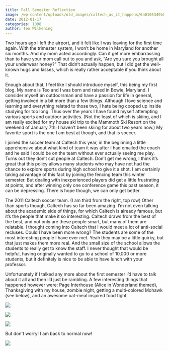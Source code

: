 ```yaml
---
title: Fall Semester Reflection
image: /wp-content/uploads/old_images/caltech_as_it_happens/6a0105349b8251970b01675ffee4a5970b.jpg
date: 2012-01-17
categories: 1098
author: Teo Wilkening
---
```


Two hours ago I left the airport, and it felt like I was leaving for the first time again. With the trimester system, I won’t be home in Maryland for another six months. And my mom acted accordingly. Can it get more embarrassing than to have your mom call out to you and ask, “Are you sure you brought all your underwear honey?”
That didn’t actually happen, but I did get the well-known hugs and kisses, which is really rather acceptable if you think about it.

Enough about that, I feel like I should introduce myself, this being my first blog. My name is Teo and I was born and raised in Bowie, Maryland. I consider myself an outdoorsman and have a passion for life in general, getting involved in a bit more than a few things. Although I love science and learning and everything related to those two, I hate being cooped up inside studying for too long. Thus over the years I have found myself attempting various sports and outdoor activities. (Not the least of which is skiing, and I am really excited for my house ski trip to the Mammoth Ski Resort on the weekend of January 7th; I haven’t been skiing for about two years now.) My favorite sport is the one I am best at though, and that is soccer.

 I joined the soccer team at Caltech this year, in the beginning a little apprehensive about what kind of team it was after I had emailed the coach and he said I could be on the team without ever actually seeing me play. Turns out they don’t cut people at Caltech. Don’t get me wrong, I think it’s great that this policy allows many students who may have not had the chance to explore sports during high school to give it a shot. I am certainly taking advantage of this fact by joining the fencing team this winter semester. But dealing with inexperienced players did get a little frustrating at points, and after winning only one conference game this past season, it can be depressing. There is hope though, we can only get better.

The 2011 Caltech soccer team. (I am third from the right, top row)
Other than sports though, Caltech has so far been amazing. I’m not even talking about the academic side of things, for which Caltech is already famous, but it’s the people that make it so interesting. Caltech draws from the best of the best, and not only are these people smart, but many of them are relatable. I thought coming into Caltech that I would meet a lot of anti-social recluses. Could I have been more wrong? The students are some of the most interesting people I have ever met. Yeah they may be a little quirky, but that just makes them more real. And the small size of the school allows the students to really get to know the staff. I never thought that would be helpful, having originally wanted to go to a school of 10,000 or more students, but it definitely is nice to be able to have lunch with your professor.

Unfortunately if I talked any more about the first semester I’d have to talk about it all and then I’d just be rambling. A few interesting things that happened however were: Page Interhouse (Alice in Wonderland themed), Thanksgiving with my house, zombie night, getting a multi-colored Mohawk (see below), and an awesome oat-meal inspired food fight.


![](/old_images/caltech_as_it_happens/6a0105349b8251970b01675ffee68b970b.jpg)

![](/old_images/caltech_as_it_happens/6a0105349b8251970b0162ff09fc3d970d.jpg)

![](/old_images/caltech_as_it_happens/6a0105349b8251970b0162ff09fd10970d.jpg)

But don't worry! I am back to normal now!

![](/old_images/caltech_as_it_happens/6a0105349b8251970b01675ffeec9c970b.jpg)
